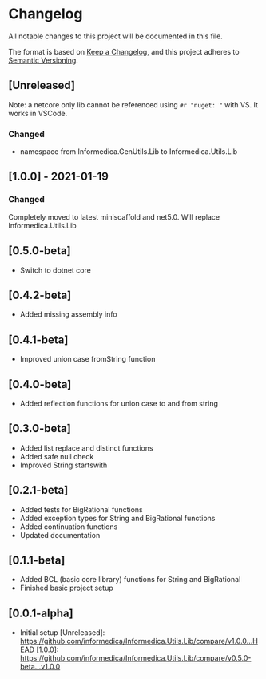 # Changelog

All notable changes to this project will be documented in this file.

The format is based on [Keep a Changelog](https://keepachangelog.com/en/1.0.0/),
and this project adheres to [Semantic Versioning](https://semver.org/spec/v2.0.0.html).

## [Unreleased] 
Note: a netcore only lib cannot be referenced using `#r "nuget: "` with VS. It works 
in VSCode.

### Changed
- namespace from Informedica.GenUtils.Lib to Informedica.Utils.Lib 

## [1.0.0] - 2021-01-19

### Changed
Completely moved to latest miniscaffold and net5.0. Will replace Informedica.Utils.Lib

## [0.5.0-beta]

* Switch to dotnet core

## [0.4.2-beta]

* Added missing assembly info

## [0.4.1-beta]

* Improved union case fromString function

## [0.4.0-beta]

* Added reflection functions for union case to and from string

## [0.3.0-beta]

* Added list replace and distinct functions
* Added safe null check
* Improved String startswith

## [0.2.1-beta]

* Added tests for BigRational functions
* Added exception types for String and BigRational functions
* Added continuation functions
* Updated documentation

## [0.1.1-beta]

* Added BCL (basic core library) functions for String and BigRational
* Finished basic project setup

## [0.0.1-alpha]

* Initial setup
[Unreleased]: https://github.com/informedica/Informedica.Utils.Lib/compare/v1.0.0...HEAD
[1.0.0]: https://github.com/informedica/Informedica.Utils.Lib/compare/v0.5.0-beta...v1.0.0
